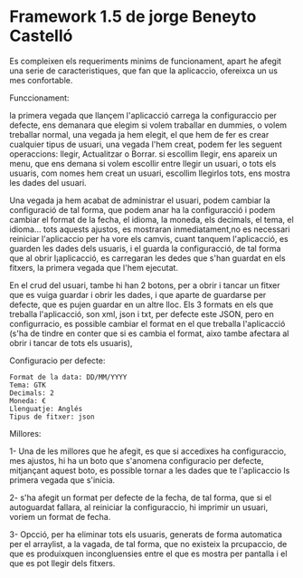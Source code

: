 Framework 1.5 de jorge Beneyto Castelló
=====================================================================

Es compleixen els requeriments minims de funcionament, apart he afegit una serie de caracteristiques, que fan que la aplicaccio,
ofereixca un us mes confortable.

Funccionament:

la primera vegada que llançem l'aplicacció carrega la configuraccio per defecte, ens demanara que elegim si volem traballar en dummies, 
o volem treballar normal, una vegada ja hem elegit, el que hem de fer es crear cualquier tipus de usuari, una vegada l'hem creat, 
podem fer les seguent operaccions: llegir, Actualitzar o Borrar.
si escollim llegir, ens apareix un menu, que ens demana si volem escollir entre llegir un usuari, o tots els usuaris,
com nomes hem creat un usuari, escollim llegirlos tots, ens mostra les dades del usuari.

Una vegada ja hem acabat de administrar el usuari, podem cambiar la configuració de tal forma, que podem anar ha la configuracció i podem cambiar el format de la fecha, el idioma, la moneda, els decimals, el tema,
el idioma... tots aquests ajustos, es mostraran inmediatament,no es necessari reiniciar l'aplicaccio per ha vore els camvis, cuant tanquem l'aplicacció,
es guarden les dades dels usuaris, i el guarda la configuracció, de tal forma que al obrir l¡aplicacció, es carregaran les dedes que s'han guardat en els fitxers, 
la primera vegada que l'hem ejecutat.

En el crud del usuari, tambe hi han 2 botons, per a obrir i tancar un fitxer que es vuiga guardar i obrir les dades, i que aparte de guardarse per defecte, que es pujen guardar en un altre lloc.
Els 3 formats en els que treballa l'aplicacció, son xml, json i txt, per defecte este JSON, pero en configurracio, es possible cambiar el format en el que treballa l'aplicacció (s'ha de tindre en conter que si es cambia el format, aixo tambe afectara al obrir i tancar de tots els usuaris),


Configuracio per defecte:

	Format de la data: DD/MM/YYYY
	Tema: GTK
	Decimals: 2
	Moneda: €
	Llenguatje: Anglés
	Tipus de fitxer: json


Millores:

1- Una de les millores que he afegit, es que si accedixes ha configuraccio, mes ajustos, hi ha un boto que s'anomena configuracio per defecte,
mitjançant aquest boto, es possible tornar a les dades que te l'aplicaccio ls primera vegada que s'inicia.

2- s'ha afegit un format per defecte de la fecha, de tal forma, que si el autoguardat fallara, al reiniciar la configuraccio, hi imprimir un usuari,
 voriem un format de fecha.
 
3- Opcció, per ha eliminar tots els usuaris, generats de forma automatica per el arraylist, a la vagada, de tal forma, que no existeix la prcupaccio, 
de que es produixquen incongluensies entre el que es mostra per pantalla i el que es pot llegir dels fitxers.